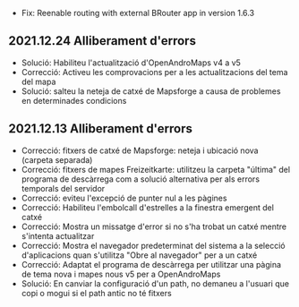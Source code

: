 - Fix: Reenable routing with external BRouter app in version 1.6.3

## 2021.12.24 Alliberament d'errors

- Solució: Habiliteu l'actualització d'OpenAndroMaps v4 a v5
- Correcció: Activeu les comprovacions per a les actualitzacions del tema del mapa
- Solució: salteu la neteja de catxé de Mapsforge a causa de problemes en determinades condicions

## 2021.12.13 Alliberament d'errors

- Correcció: fitxers de catxé de Mapsforge: neteja i ubicació nova (carpeta separada)
- Correcció: fitxers de mapes Freizeitkarte: utilitzeu la carpeta "última" del programa de descàrrega com a solució alternativa per als errors temporals del servidor
- Correcció: eviteu l'excepció de punter nul a les pàgines
- Correcció: Habiliteu l'embolcall d'estrelles a la finestra emergent del catxé
- Correcció: Mostra un missatge d'error si no s'ha trobat un catxé mentre s'intenta actualitzar
- Correcció: Mostra el navegador predeterminat del sistema a la selecció d'aplicacions quan s'utilitza "Obre al navegador" per a un catxé
- Correcció: Adaptat el programa de descàrrega per utilitzar una pàgina de tema nova i mapes nous v5 per a OpenAndroMaps
- Solució: En canviar la configuració d'un path, no demaneu a l'usuari que copi o mogui si el path antic no té fitxers
